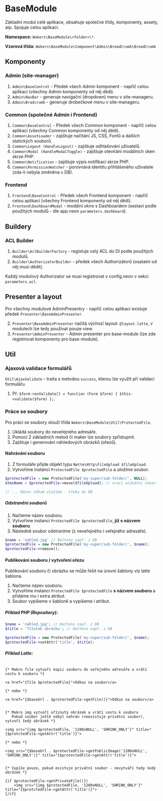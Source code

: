# BaseModule
Základní modul celé aplikace, obsahuje společné třídy, komponenty, assety, atp. Spojuje celou aplikaci.

**Namespace:** `Wakers\BaseModule\<folder>\*`.

**Vzorová třída:** `Wakers\BaseModule\Component\Admin\BreadCrumb\BreadCrumb`


## Komponenty

### Admin (site-manager)
1. `Admin\BaseControl` - Předek všech Admin komponent - napříč celou aplikací (všechny Admin komponenty od něj dědí).
2. `Admin\NavBar` - generuje navigační (dropdown) menu v site-manageru.
3. `Admin\Bradcrumb` - generuje drobečkové menu v site-manageru.

### Common (společné Admin i Frontend)
1. `Common\BaseControl` - Předek všech Common komponent - napříč celou aplikací (všechny Common komponenty od něj dědí).
2. `Common\AssetLoader` - zajištuje načítání JS, CSS, Fontů a dalších statických souborů.
3. `Common\Logout (HandleLogout)` - zajištuje odhlašování uživatelů.
4. `Common\Modal (HandleModalToggle)` - zajištuje otevírání modálních oken skrze PHP.
5. `Common\Notification` - zajištuje výpis notifikací skrze PHP.
6. `Common\PermissionWatcher` - porovnává identitu přihlášeného uživatele (zda-li nebyla změněna v DB).

### Frontend
1. `Frontend\BaseControl` - Předek všech Frontend komponent - napříč celou aplikací (všechny Frontend komponenty od něj dědí).
2. `Frontend\DashboardModal` - modální okno s Dashboardem (sestaví podle použitých modulů - dle app.neon `parameters.dashboard`).

## Buildery

### ACL Builder
1. `Builder\AclBuilderFactory` - registuje celý ACL do DI podle použitých modulů.
2. `Builder\AuthorizatorBuilder` - předek všech Authorizátorů (osatatní od něj musí dědit).

Každý modulový Authorizator se musí registrovat v config.neon v sekci `parameters.acl`.

## Presenter a layout
Pro všechny modulové AdminPresentry - napříč celou aplikací existuje předek `Presenter\BaseAdminPresenter`.

2. `Presenter\BaseAdminPresenter` načítá výchozí layout: `@layout.latte`, v modulech lze tedy používat pouze view. 
3. `Presenter\AdminPresenter` - Admin presenter pro base-module (lze zde registrovat komponenty pro base-module).

## Util

### Ajaxová validace formulářů
`Util\AjaxValidate` - traita s metodou `success`, kterou lze využít při validaci formulářu.

1. Př: `$form->onValidate[] = function (Form $form) { $this->validate($form) };`.


### Práce se soubory
Pro práci se soubory slouží třída `Wakers\BaseModule\Util\ProtectedFile`.

1. Ukládá soubory do neveřejného adresáře.
2. Pomocí 2 základních metod či maker lze soubory zpřístupnit.
3. Zajištuje i generování náhledových obrázků (ořezů).

#### Nahrávání souboru
1. Z formuláře přijde objekt typu `Nette\Http\FileUpload $fileUpload`.
2. Vytvoříme instanci `ProtectedFile $protectedFile` a uložíme soubor.

```PHP
$protectedFile = new ProtectedFile('my-super/sub-folder/', NULL);
$tmsName = $protectedFile->move($fileUpload); // vrací unikátní název

// ... Název někam uložíme - třeba do DB
```

##### Odstranění souborů
1. Načteme název souboru.
2. Vytvoříme instanci `ProtectedFile $protectedFile`, **již s názvem souboru**.
3. Následně soubor odstraníme (z neveřejného i veřejného adresáře).

```PHP
$name = 'nahled.jpg' // Načteno např. z DB
$protectedFile = new ProtectedFile('my-super/sub-folder/', $name);
$protectedFile->remove();
```


#### Publikování souboru / vytvoření ořezu
Publikování souboru či obrázku se může řešit na úrovni šablony viz latte šablona.

1. Načteme název souboru.
2. Vytvoříme instanci `ProtectedFile $protectedFile` **s názvem souboru** a přidáme mu i extra atribut.
3. Soubor vypíšeme v šabloně a vypíšeme i atribut.

##### Příklad PHP (Repository):
```PHP
$name = 'nahled.jpg'; // Načteno např. z DB
$title = 'Titulek obrázku'; // Načteno např. z DB

$protectedFile = new ProtectedFile('my-super/sub-folder/', $name);
$protectedFile->setAttr('title', $title);
```

##### Příklad Latte:
```LATTE

{* Makro file vytvoří kopii souboru do veřejného adresáře a vrátí cestu k souboru *}

<a href="{file $protectedFile}">Odkaz na soubor</a>

{* nebo *}

<a href="{$baseUrl . $protectedFile->getFile()}">Odkaz na soubor</a>


{* Makro img vytvoří oříznutý obrázek a vrátí cestu k souboru
   Pokud soubor ještě nebyl nahrán (neexistuje privátní soubor), vytvoří šedý obrázek *}

<img src="{img $protectedFile, '1200xNULL', 'SHRINK_ONLY'}" title="{$protctedFile->getAttr('title')}">

{* nebo *}

<img src="{$baseUrl . $protectedFile->getPublicImage('1200xNULL', 'SHRINK_ONLY')}" title="{$protectedFile->getAttr('title')}">


{* Vypíše pouze, pokud existuje privátní soubor - nevytváří tedy šedý obrázek *}

{if $protectedFile->getPrivateFile()})
    <img src="{img $protectedFile, '1200xNULL', 'SHRINK_ONLY'}" title="{$protctedFile->getAttr('title')}">
{/if}
```